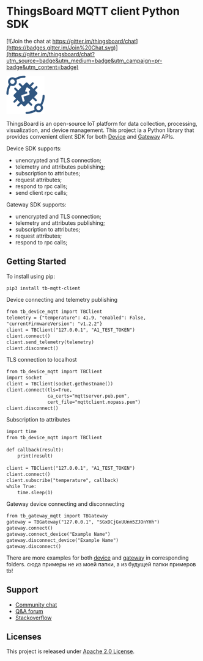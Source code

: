 # ThingsBoard MQTT client Python SDK
[![Join the chat at https://gitter.im/thingsboard/chat](https://badges.gitter.im/Join%20Chat.svg)](https://gitter.im/thingsboard/chat?utm_source=badge&utm_medium=badge&utm_campaign=pr-badge&utm_content=badge)

<img src="./logo.png?raw=true" width="100" height="100">

ThingsBoard is an open-source IoT platform for data collection, processing, visualization, and device management.
This project ia a Python library that provides convenient client SDK for both [Device](https://thingsboard.io/docs/reference/mqtt-api/) and [Gateway](https://thingsboard.io/docs/reference/gateway-mqtt-api/) APIs.

Device SDK supports:
- unencrypted and TLS connection;
- telemetry and attributes publishing;
- subscription to attributes;
- request attributes;
- respond to rpc calls;
- send client rpc calls;

Gateway SDK supports:
- unencrypted and TLS connection;
- telemetry and attributes publishing;
- subscription to attributes;
- request attributes;
- respond to rpc calls;

## Getting Started

To install using pip:
```
pip3 install tb-mqtt-client
```

Device connecting and telemetry publishing
```
from tb_device_mqtt import TBClient
telemetry = {"temperature": 41.9, "enabled": False, "currentFirmwareVersion": "v1.2.2"}
client = TBClient("127.0.0.1", "A1_TEST_TOKEN")
client.connect()
client.send_telemetry(telemetry)
client.disconnect()
```

TLS connection to localhost
```
from tb_device_mqtt import TBClient
import socket
client = TBClient(socket.gethostname())
client.connect(tls=True,
               ca_certs="mqttserver.pub.pem",
               cert_file="mqttclient.nopass.pem")
client.disconnect()
```
Subscription to attributes
```
import time
from tb_device_mqtt import TBClient

def callback(result):
    print(result)

client = TBClient("127.0.0.1", "A1_TEST_TOKEN")
client.connect()
client.subscribe("temperature", callback)
while True:
    time.sleep(1)
```

Gateway device connecting and disconnecting
```
from tb_gateway_mqtt import TBGateway
gateway = TBGateway("127.0.0.1", "SGxDCjGxUUnm5ZJOnYHh")
gateway.connect()
gateway.connect_device("Example Name")
gateway.disconnect_device("Example Name")
gateway.disconnect()
```
There are more examples for both [device](https://github.com/serhiilikh/tb_mqtt_client/tree/master/examples/device) and [gateway](https://github.com/serhiilikh/tb_mqtt_client/tree/master/examples/gateway) in corresponding folders.
сюда примеры не из моей папки, а из будущей папки примеров tb!

## Support

 - [Community chat](https://gitter.im/thingsboard/chat)
 - [Q&A forum](https://groups.google.com/forum/#!forum/thingsboard)
 - [Stackoverflow](http://stackoverflow.com/questions/tagged/thingsboard)

## Licenses

This project is released under [Apache 2.0 License](./LICENSE).
